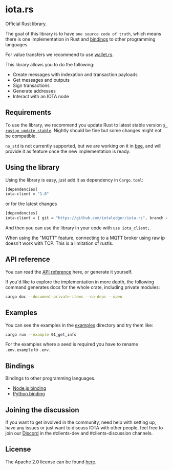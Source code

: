 # iota.rs

Official Rust library.

The goal of this library is to have `one source code of truth`, which means there is one implementation in Rust and [bindings](#bindings) to other programming languages.

For value transfers we recommend to use [wallet.rs](https://github.com/iotaledger/wallet.rs).

This library allows you to do the following:

* Create messages with indexation and transaction payloads
* Get messages and outputs
* Sign transactions
* Generate addresses
* Interact with an IOTA node

## Requirements

To use the library, we recommend you update Rust to latest stable version [`$ rustup update stable`](https://github.com/rust-lang/rustup.rs#keeping-rust-up-to-date). Nightly should be fine but some changes might not be compatible.

`no_std` is not currently supported, but we are working on it in [bee](https://github.com/iotaledger/bee), and will provide it as feature once the new implementation is ready.

## Using the library

Using the library is easy, just add it as dependency in `Cargo.toml`:

```bash
[dependencies]
iota-client = "1.0"
```

or for the latest changes

```bash
[dependencies]
iota-client = { git = "https://github.com/iotaledger/iota.rs", branch = "dev" }
```

And then you can use the library in your code with `use iota_client;`.

When using the "MQTT" feature, connecting to a MQTT broker using raw ip doesn't work with TCP. This is a limitation of rustls.

## API reference

You can read the [API reference](https://client-lib.docs.iota.org/docs/doc/iota_client/index.html) here, or generate it yourself.

If you'd like to explore the implementation in more depth, the following command generates docs for the whole crate, including private modules:

```bash
cargo doc --document-private-items --no-deps --open
```

## Examples

You can see the examples in the [examples](examples/) directory and try them like:

```bash
cargo run --example 01_get_info
```

For the examples where a seed is required you have to rename `.env.example` to `.env`.

## Bindings

Bindings to other programming languages.

* [Node.js binding](bindings/nodejs/)
* [Python binding](bindings/python/)

## Joining the discussion

If you want to get involved in the community, need help with setting up, have any issues or just want to discuss IOTA with other people, feel free to join our [Discord](https://discord.iota.org/) in the #clients-dev and #clients-discussion channels.

## License

The Apache 2.0 license can be found [here](LICENSE).
